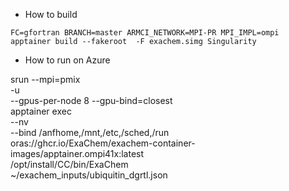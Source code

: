 * How to build

```
FC=gfortran BRANCH=master ARMCI_NETWORK=MPI-PR MPI_IMPL=ompi  apptainer build --fakeroot  -F exachem.simg Singularity
```

* How to run on Azure

srun --mpi=pmix  \
-u \
 --gpus-per-node 8 --gpu-bind=closest    \
 apptainer exec \
 --nv \
 --bind /anfhome,/mnt,/etc,/sched,/run \
 oras://ghcr.io/ExaChem/exachem-container-images/apptainer.ompi41x:latest \
 /opt/install/CC/bin/ExaChem \
 ~/exachem_inputs/ubiquitin_dgrtl.json